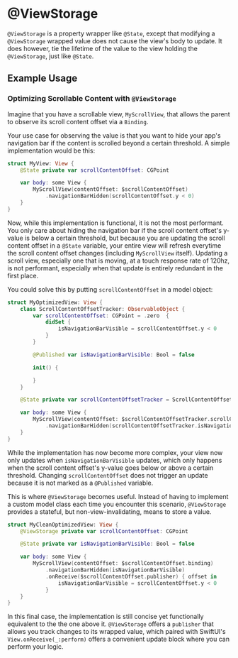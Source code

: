 # @ViewStorage

`@ViewStorage` is a property wrapper like `@State`, except that modifying a `@ViewStorage` wrapped value does not cause the view's body to update. It does however, tie the lifetime of the value to the view holding the `@ViewStorage`, just like `@State`. 

## Example Usage

### Optimizing Scrollable Content with `@ViewStorage`

Imagine that you have a scrollable view, `MyScrollView`, that allows the parent to observe its scroll content offset via a `Binding`. 

Your use case for observing the value is that you want to hide your app's navigation bar if the content is scrolled beyond a certain threshold. A simple implementation would be this:

```swift
struct MyView: View {
    @State private var scrollContentOffset: CGPoint

    var body: some View {
        MyScrollView(contentOffset: $scrollContentOffset)
            .navigationBarHidden(scrollContentOffset.y < 0)
    }
}
```

Now, while this implementation is functional, it is not the most performant. You only care about hiding the navigation bar if the scroll content offset's y-value is below a certain threshold, but because you are updating the scroll content offset in a `@State` variable, your entire view will refresh everytime the scroll content offset changes (including `MyScrollView` itself). Updating a scroll view, especially one that is moving, at a touch response rate of 120hz, is not performant, especially when that update is entirely redundant in the first place.

You could solve this by putting  `scrollContentOffset` in a model object:

```swift
struct MyOptimizedView: View {
    class ScrollContentOffsetTracker: ObservableObject {
        var scrollContentOffset: CGPoint = .zero  {
            didSet {
                isNavigationBarVisible = scrollContentOffset.y < 0
            }
        }

        @Published var isNavigationBarVisible: Bool = false

        init() {

        }
    }

    @State private var scrollContentOffsetTracker = ScrollContentOffsetTracker()

    var body: some View {
        MyScrollView(contentOffset: $scrollContentOffsetTracker.scrollContentOffset)
            .navigationBarHidden(scrollContentOffsetTracker.isNavigationBarVisible)
    }
}
```

While the implementation has now become more complex, your view now only updates when `isNavigationBarVisible` updates, which only happens when the scroll content offset's y-value goes below or above a certain threshold. Changing `scrollContentOffset` does not trigger an update because it is not marked as a `@Published` variable.

This is where `@ViewStorage` becomes useful. Instead of having to implement a custom model class each time you encounter this scenario, `@ViewStorage` provides a stateful, but non-view-invalidating, means to store a value.

```swift
struct MyCleanOptimizedView: View {
    @ViewStorage private var scrollContentOffset: CGPoint

    @State private var isNavigationBarVisible: Bool = false

    var body: some View {
        MyScrollView(contentOffset: $scrollContentOffset.binding)
            .navigationBarHidden(isNavigationBarVisible)
            .onReceive($scrollContentOffset.publisher) { offset in
                isNavigationBarVisible = scrollContentOffset.y < 0
            }
    }
}
```

In this final case, the implementation is still concise yet functionally equivalent to the the one above it. `@ViewStorage` offers a `publisher` that allows you track changes to its wrapped value, which paired with SwiftUI's `View.onReceive(_:perform)` offers a convenient update block where you can perform your logic.  
